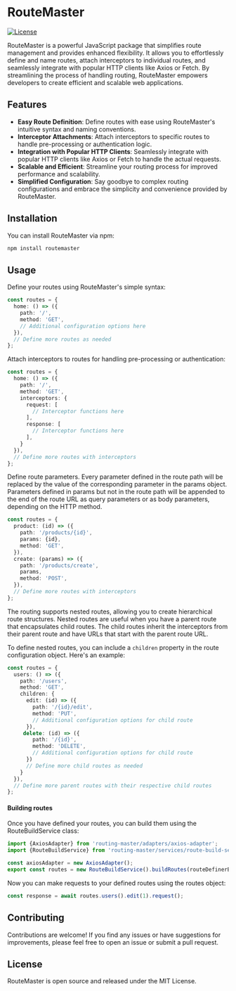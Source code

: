 # RouteMaster

[![License](https://img.shields.io/badge/license-MIT-blue.svg)](https://opensource.org/licenses/MIT)

RouteMaster is a powerful JavaScript package that simplifies route management and provides enhanced flexibility. It allows you to effortlessly define and name routes, attach interceptors to individual routes, and seamlessly integrate with popular HTTP clients like Axios or Fetch. By streamlining the process of handling routing, RouteMaster empowers developers to create efficient and scalable web applications.

## Features

- **Easy Route Definition**: Define routes with ease using RouteMaster's intuitive syntax and naming conventions.
- **Interceptor Attachments**: Attach interceptors to specific routes to handle pre-processing or authentication logic.
- **Integration with Popular HTTP Clients**: Seamlessly integrate with popular HTTP clients like Axios or Fetch to handle the actual requests.
- **Scalable and Efficient**: Streamline your routing process for improved performance and scalability.
- **Simplified Configuration**: Say goodbye to complex routing configurations and embrace the simplicity and convenience provided by RouteMaster.

## Installation

You can install RouteMaster via npm:

```bash
npm install routemaster
```

## Usage
Define your routes using RouteMaster's simple syntax:
```ts
const routes = {
  home: () => ({
    path: '/',
    method: 'GET',
    // Additional configuration options here
  }),
  // Define more routes as needed
};
```

Attach interceptors to routes for handling pre-processing or authentication:
```ts
const routes = {
  home: () => ({
    path: '/',
    method: 'GET',
    interceptors: {
      request: [
        // Interceptor functions here
      ],
      response: [
        // Interceptor functions here
      ],
    }
  }),
  // Define more routes with interceptors
};
```

Define route parameters. Every parameter defined in the route path will be replaced by the value of the corresponding parameter in the params object.
Parameters defined in params but not in the route path will be appended to the end of the route URL as query parameters or as body parameters, depending on the HTTP method.
```ts
const routes = {
  product: (id) => ({
    path: '/products/{id}',
    params: {id},
    method: 'GET',
  }),
  create: (params) => ({
    path: '/products/create',
    params,
    method: 'POST',
  }),
  // Define more routes with interceptors
};
```

The routing supports nested routes, allowing you to create hierarchical route structures. Nested routes are useful when you have a parent route that encapsulates child routes. The child routes inherit the interceptors from their parent route and have URLs that start with the parent route URL.

To define nested routes, you can include a `children` property in the route configuration object. Here's an example:

```ts
const routes = {
  users: () => ({
    path: '/users',
    method: 'GET',
    children: {
      edit: (id) => ({
        path: '/{id}/edit',
        method: 'PUT',
        // Additional configuration options for child route
      }),
     delete: (id) => ({
        path: '/{id}',
        method: 'DELETE',
        // Additional configuration options for child route
      })       
      // Define more child routes as needed
    }
  }),
  // Define more parent routes with their respective child routes
};
```

#### Building routes
Once you have defined your routes, you can build them using the RouteBuildService class:
```ts
import {AxiosAdapter} from 'routing-master/adapters/axios-adapter';
import {RouteBuildService} from 'routing-master/services/route-build-service';

const axiosAdapter = new AxiosAdapter();
export const routes = new RouteBuildService().buildRoutes(routeDefinerBag, axiosAdapter);
```

Now you can make requests to your defined routes using the routes object:
```ts
const response = await routes.users().edit(1).request();
```

## Contributing
Contributions are welcome! If you find any issues or have suggestions for improvements, please feel free to open an issue or submit a pull request.

## License
RouteMaster is open source and released under the MIT License.
